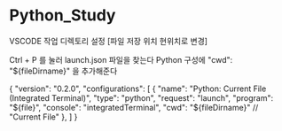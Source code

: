 # Python_Study

VSCODE 작업 디렉토리 설정 [파일 저장 위치 현위치로 변경]

Ctrl + P 를 눌러  launch.json  파일을 찾는다
Python 구성에  "cwd": "${fileDirname}"  을 추가해준다 

{
    "version": "0.2.0",
    "configurations": [
        {
            "name": "Python: Current File (Integrated Terminal)",
            "type": "python",
            "request": "launch",
            "program": "${file}",
            "console": "integratedTerminal",
            "cwd": "${fileDirname}" //  "Current File" 
        },
    ]
}
